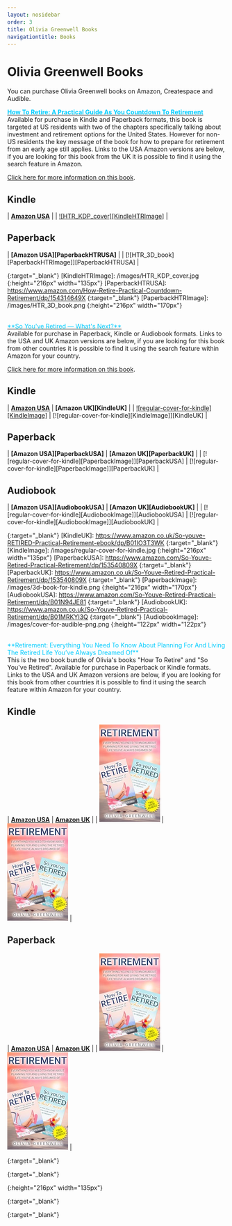 ```yaml
---
layout: nosidebar
order: 3
title: Olivia Greenwell Books
navigationtitle: Books
---
```

# Olivia Greenwell Books

You can purchase Olivia Greenwell books on Amazon, Createspace and Audible.

<a href="/books/howtoretire.html"><span style="color:#00ccff;">**How To Retire: A Practical Guide As You Countdown To Retirement**</span></a><br>
Available for purchase in Kindle and Paperback formats, this book is targeted at US residents with two of the chapters specifically talking about investment and retirement options for the United States. However for non-US residents the key message of the book for how to prepare for retirement from an early age still applies. Links to the USA Amazon versions are below, if you are looking for this book from the UK it is possible to find it using the search feature in Amazon.

[Click here for more information on this book](/books/howtoretire.html).

## Kindle

| **[Amazon USA][KindleHTRUSA]** |
| [![HTR_KDP_cover][KindleHTRImage]][KindleHTRUSA] |

## Paperback

| **[Amazon USA][PaperbackHTRUSA]** | 
| [![HTR_3D_book][PaperbackHTRImage]][PaperbackHTRUSA] |


  [KindleHTRUSA]: https://www.amazon.com/How-Retire-Practical-Countdown-Retirement-ebook/dp/B06X9GDBCV
  {:target="_blank"}
   [KindleHTRImage]: /images/HTR_KDP_cover.jpg
  {:height="216px" width="135px"}
  [PaperbackHTRUSA]: https://www.amazon.com/How-Retire-Practical-Countdown-Retirement/dp/154314649X
  {:target="_blank"}
   [PaperbackHTRImage]: /images/HTR_3D_book.png
  {:height="216px" width="170px"}
 
<br>
<a href="/books/soyouveretired.html"><span style="color:#00ccff;">**So You've Retired — What's Next?**</span></a><br>
Available for purchase in Paperback, Kindle or Audiobook formats. Links to the USA and UK Amazon versions are below, if you are looking for this book from other countries it is possible to find it using the search feature within Amazon for your country.

[Click here for more information on this book](/books/soyouveretired.html).

## Kindle

| **[Amazon USA][KindleUSA]** | **[Amazon UK][KindleUK]** |
| [![regular-cover-for-kindle][KindleImage]][KindleUSA] | [![regular-cover-for-kindle][KindleImage]][KindleUK] |

## Paperback

| **[Amazon USA][PaperbackUSA]** | **[Amazon UK][PaperbackUK]** |
| [![regular-cover-for-kindle][PaperbackImage]][PaperbackUSA] | [![regular-cover-for-kindle][PaperbackImage]][PaperbackUK] |

## Audiobook

| **[Amazon USA][AudiobookUSA]** | **[Amazon UK][AudiobookUK]** |
| [![regular-cover-for-kindle][AudiobookImage]][AudiobookUSA] | [![regular-cover-for-kindle][AudiobookImage]][AudiobookUK] |

  [KindleUSA]: https://www.amazon.com/So-youve-RETIRED-Practical-Retirement-ebook/dp/B01IO3T3WK
  {:target="_blank"}
  [KindleUK]: https://www.amazon.co.uk/So-youve-RETIRED-Practical-Retirement-ebook/dp/B01IO3T3WK
  {:target="_blank"}
  [KindleImage]: /images/regular-cover-for-kindle.jpg
  {:height="216px" width="135px"}
  [PaperbackUSA]: https://www.amazon.com/So-Youve-Retired-Practical-Retirement/dp/153540809X
  {:target="_blank"}
  [PaperbackUK]: https://www.amazon.co.uk/So-Youve-Retired-Practical-Retirement/dp/153540809X
  {:target="_blank"}
  [PaperbackImage]: /images/3d-book-for-kindle.png
  {:height="216px" width="170px"}
  [AudiobookUSA]: https://www.amazon.com/So-Youve-Retired-Practical-Retirement/dp/B01N94JE81
  {:target="_blank"}
  [AudiobookUK]: https://www.amazon.co.uk/So-Youve-Retired-Practical-Retirement/dp/B01MRKYI3Q
  {:target="_blank"}
  [AudiobookImage]: /images/cover-for-audible-png.png
  {:height="122px" width="122px"}
  
<br>
<span style="color:#00ccff;">**Retirement: Everything You Need To Know About Planning For And Living The Retired Life You’ve Always Dreamed Of**</span><br>
This is the two book bundle of Olivia's books "How To Retire" and "So You've Retired". Available for purchase in Paperback or Kindle formats. Links to the USA and UK Amazon versions are below, if you are looking for this book from other countries it is possible to find it using the search feature within Amazon for your country.

## Kindle

| **[Amazon USA][RetKindleUSA]** | **[Amazon UK][RetKindleUK]** |
| [![Retirement bundle book for US Kindle][RetKindleImage]][RetKindleUSA] | [![Retirement bundle book for UK Kindle][RetKindleImage]][RetKindleUK] |

## Paperback

| **[Amazon USA][RetPaperbackUSA]** | **[Amazon UK][RetPaperbackUK]** |
| [![Retirement bundle book for US paperback][RetKindleImage]][RetPaperbackUSA] | [![Retirement bundle book for UK paperback][RetKindleImage]][RetPaperbackUK] |

[RetKindleUSA]: https://www.amazon.com/gp/product/B07FKRFDHM
  {:target="_blank"}

[RetKindleUK]: https://www.amazon.co.uk/Retirement-Everything-Planning-Retired-Dreamed-ebook/dp/B07FKRFDHM
  {:target="_blank"}

[RetKindleImage]: /images/retirement-cover.jpg
  {:height="216px" width="135px"}
  
[RetPaperbackUSA]: https://www.amazon.com/Retirement-Everything-Planning-Retired-Dreamed/dp/1721529101
  {:target="_blank"}

[RetPaperbackUK]: https://www.amazon.co.uk/Retirement-Everything-Planning-Retired-Dreamed/dp/1721529101
  {:target="_blank"}

